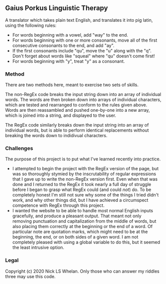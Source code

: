## Gaius Porkus Linguistic Therapy

A translator which takes plain text English, and translates it into pig latin, using the following rules:

- For words beginning with a vowel, add "way" to the end.
- For words beginning with one or more consonants, move all of the first consecutive consonants to the end, and add "ay".
- If the first consonants include "qu", move the "u" along with the "q". Don't forget about words like "squeal" where "qu" doesn't come first!
- For words beginning with "y", treat "y" as a consonant.

### Method

There are two methods here, meant to exercise two sets of skills. 

The non-RegEx code breaks the input string down into an array of individual words. The words are then broken down into arrays of individual characters, which are tested and rearranged to conform to the rules given above. Words are then reassambled and pushed one-by-one into a new array, which is joined into a string, and displayed to the user.

The RegEx code similarly breaks down the input string into an array of individual words, but is able to perform identical replacements without breaking the words down to indidivual characters. 

### Challenges

The purpose of this project is to put what I've learned recently into practice. 

- I attempted to begin the project with the RegEx version of the page, but was so thoroughly stymied by the inscrutability of regular expressions that I gave up to write the non-RegEx version first. Even when that was done and I returned to the RegEx it took nearly a full day of struggle before I began to grasp what RegEx could (and could _not_) do. To be completely honest I'm still not sure why some of the things I tried didn't work, and why other things did, but I have achieved a circumspect competence with RegEx through this project. 
- I wanted the website to be able to handle most normal English inputs gracefully, and produce a pleasant output. That meant not only removing punctuation and capitalization from the middle of words, but also placing them correctly at the beginning or the end of a word. Of particular note are quotation marks, which might need to be at the beginning, the end, or on both sides of a given word. I am not completely pleased with using a global variable to do this, but it seemed the least intrusive option.

### Legal

Copyright (c) 2020 Nick LS Whelan. Only those who can answer my riddles three may use this code.